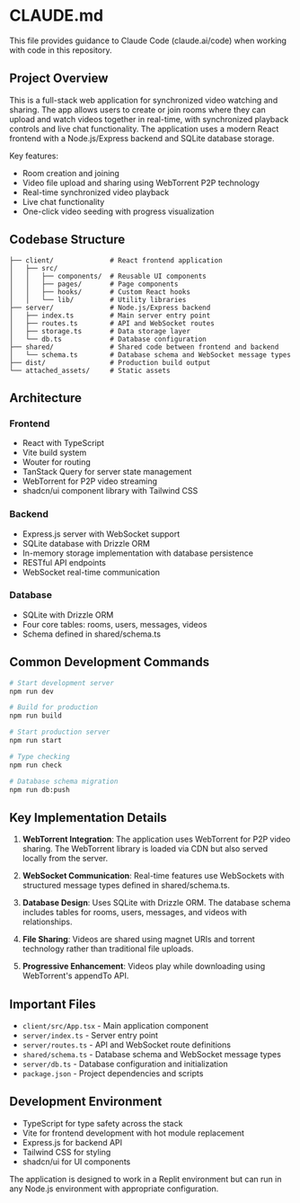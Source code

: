 # CLAUDE.md

This file provides guidance to Claude Code (claude.ai/code) when working with code in this repository.

## Project Overview

This is a full-stack web application for synchronized video watching and sharing. The app allows users to create or join rooms where they can upload and watch videos together in real-time, with synchronized playback controls and live chat functionality. The application uses a modern React frontend with a Node.js/Express backend and SQLite database storage.

Key features:
- Room creation and joining
- Video file upload and sharing using WebTorrent P2P technology
- Real-time synchronized video playback
- Live chat functionality
- One-click video seeding with progress visualization

## Codebase Structure

```
├── client/              # React frontend application
│   ├── src/
│   │   ├── components/  # Reusable UI components
│   │   ├── pages/       # Page components
│   │   ├── hooks/       # Custom React hooks
│   │   └── lib/         # Utility libraries
├── server/              # Node.js/Express backend
│   ├── index.ts         # Main server entry point
│   ├── routes.ts        # API and WebSocket routes
│   ├── storage.ts       # Data storage layer
│   └── db.ts            # Database configuration
├── shared/              # Shared code between frontend and backend
│   └── schema.ts        # Database schema and WebSocket message types
├── dist/                # Production build output
└── attached_assets/     # Static assets
```

## Architecture

### Frontend
- React with TypeScript
- Vite build system
- Wouter for routing
- TanStack Query for server state management
- WebTorrent for P2P video streaming
- shadcn/ui component library with Tailwind CSS

### Backend
- Express.js server with WebSocket support
- SQLite database with Drizzle ORM
- In-memory storage implementation with database persistence
- RESTful API endpoints
- WebSocket real-time communication

### Database
- SQLite with Drizzle ORM
- Four core tables: rooms, users, messages, videos
- Schema defined in shared/schema.ts

## Common Development Commands

```bash
# Start development server
npm run dev

# Build for production
npm run build

# Start production server
npm run start

# Type checking
npm run check

# Database schema migration
npm run db:push
```

## Key Implementation Details

1. **WebTorrent Integration**: The application uses WebTorrent for P2P video sharing. The WebTorrent library is loaded via CDN but also served locally from the server.

2. **WebSocket Communication**: Real-time features use WebSockets with structured message types defined in shared/schema.ts.

3. **Database Design**: Uses SQLite with Drizzle ORM. The database schema includes tables for rooms, users, messages, and videos with relationships.

4. **File Sharing**: Videos are shared using magnet URIs and torrent technology rather than traditional file uploads.

5. **Progressive Enhancement**: Videos play while downloading using WebTorrent's appendTo API.

## Important Files

- `client/src/App.tsx` - Main application component
- `server/index.ts` - Server entry point
- `server/routes.ts` - API and WebSocket route definitions
- `shared/schema.ts` - Database schema and WebSocket message types
- `server/db.ts` - Database configuration and initialization
- `package.json` - Project dependencies and scripts

## Development Environment

- TypeScript for type safety across the stack
- Vite for frontend development with hot module replacement
- Express.js for backend API
- Tailwind CSS for styling
- shadcn/ui for UI components

The application is designed to work in a Replit environment but can run in any Node.js environment with appropriate configuration.